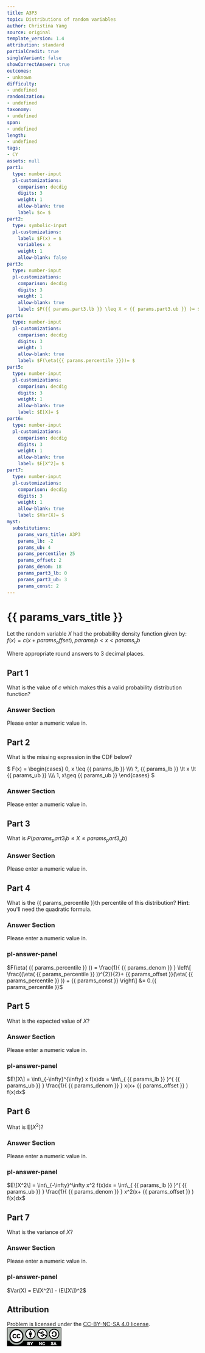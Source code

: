 ```yaml
---
title: A3P3
topic: Distributions of random variables
author: Christina Yang
source: original
template_version: 1.4
attribution: standard
partialCredit: true
singleVariant: false
showCorrectAnswer: true
outcomes:
- unknown
difficulty:
- undefined
randomization:
- undefined
taxonomy:
- undefined
span:
- undefined
length:
- undefined
tags:
- CY
assets: null
part1:
  type: number-input
  pl-customizations:
    comparison: decdig
    digits: 3
    weight: 1
    allow-blank: true
    label: $c= $
part2:
  type: symbolic-input
  pl-customizations:
    label: $F(x) = $
    variables: x
    weight: 1
    allow-blank: false
part3:
  type: number-input
  pl-customizations:
    comparison: decdig
    digits: 3
    weight: 1
    allow-blank: true
    label: $P({{ params.part3.lb }} \leq X < {{ params.part3.ub }} )= $
part4:
  type: number-input
  pl-customizations:
    comparison: decdig
    digits: 3
    weight: 1
    allow-blank: true
    label: $F(\eta({{ params.percentile }}))= $
part5:
  type: number-input
  pl-customizations:
    comparison: decdig
    digits: 3
    weight: 1
    allow-blank: true
    label: $E[X]= $
part6:
  type: number-input
  pl-customizations:
    comparison: decdig
    digits: 3
    weight: 1
    allow-blank: true
    label: $E[X^2]= $
part7:
  type: number-input
  pl-customizations:
    comparison: decdig
    digits: 3
    weight: 1
    allow-blank: true
    label: $Var(X)= $
myst:
  substitutions:
    params_vars_title: A3P3
    params_lb: -2
    params_ub: 4
    params_percentile: 25
    params_offset: 2
    params_denom: 18
    params_part3_lb: 0
    params_part3_ub: 3
    params_const: 2
---
```

# {{ params_vars_title }}
Let the random variable $X$ had the probability density function given by:
$f(x) = c(x+{{ params_offset }}), {{ params_lb }} \lt x \lt {{ params_ub }}$

Where appropriate round answers to 3 decimal places.

## Part 1

What is the value of $c$ which makes this a valid probability distribution function?

### Answer Section

Please enter a numeric value in.

## Part 2

What is the missing expression in the CDF below?

$ F(x) =
\begin{cases}
0,          x \leq {{ params_lb }}  \\\\\\\\
?,          {{ params_lb }} \lt x \lt {{ params_ub }} \\\\\\\\
1,         x\geq {{ params_ub }}
\end{cases}
$

<!-- $F(x) = \int_{-2}^x \frac{1}{18}(t+2) dt$
$=  \frac{1}{18} [ \frac{t^2}{2}+2t]_{-2}^x$
$=  \frac{1}{18} [ \frac{x^2}{2}+2x -\left(\frac{(-2)^2}{2}+2(-2)\right) ]$
$=  \frac{1}{18} [ \frac{x^2}{2}+2x -\left(2-4\right) ]$
$=  \frac{1}{18} [ \frac{x^2}{2}+2x + 2 ]$ -->

### Answer Section

Please enter a numeric value in.

## Part 3

What is $P({{ params_part3_lb }} \leq X \leq {{ params_part3_ub }})$

### Answer Section

Please enter a numeric value in.

## Part 4

What is the {{ params_percentile }}th percentile of this distribution? **Hint**: you'll need the quadratic formula.

### Answer Section

Please enter a numeric value in.

### pl-answer-panel

$F(\eta( {{ params_percentile }} )) = \frac{1}{ {{ params_denom }} } \left\[ \frac{(\eta( {{ params_percentile }} ))^{2}}{2}+ {{ params_offset }}(\eta( {{ params_percentile }} )) +  {{ params_const }} \right\] &= 0.{{ params_percentile }}$

## Part 5

What is the expected value of $X$?

### Answer Section

Please enter a numeric value in.

### pl-answer-panel

$E\[X\] = \int\_{-\infty}^{\infty} x f(x)dx = \int\_{ {{ params_lb }} }^{ {{ params_ub }} } \frac{1}{ {{ params_denom }} } x(x+ {{ params_offset }} ) f(x)dx$

## Part 6

What is E\[$X^2$\]?

### Answer Section

Please enter a numeric value in.

### pl-answer-panel

$E\[X^2\] = \int\_{-\infty}^\infty x^2 f(x)dx = \int\_{ {{ params_lb }} }^{ {{ params_ub }} } \frac{1}{ {{ params_denom }} } x^2(x+ {{ params_offset }} ) f(x)dx$

## Part 7

What is the variance of $X$?

### Answer Section

Please enter a numeric value in.

### pl-answer-panel

$Var(X) = E\[X^2\] - (E\[X\])^2$

## Attribution

Problem is licensed under the [CC-BY-NC-SA 4.0 license](https://creativecommons.org/licenses/by-nc-sa/4.0/).<br> ![The Creative Commons 4.0 license requiring attribution-BY, non-commercial-NC, and share-alike-SA license.](https://raw.githubusercontent.com/firasm/bits/master/by-nc-sa.png)